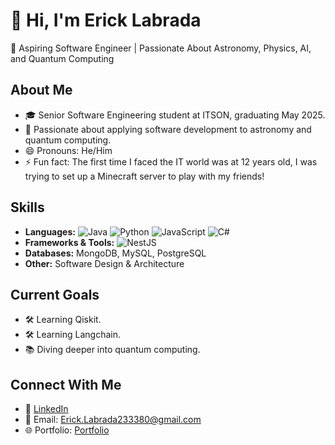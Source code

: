 # 👋 Hi, I'm Erick Labrada  
🚀 Aspiring Software Engineer | Passionate About Astronomy, Physics, AI, and Quantum Computing  

## About Me  
- 🎓 Senior Software Engineering student at ITSON, graduating May 2025.  
- 🌌 Passionate about applying software development to astronomy and quantum computing.  
- 😄 Pronouns: He/Him  
- ⚡ Fun fact: The first time I faced the IT world was at 12 years old, I was trying to set up a Minecraft server to play with my friends!  

## Skills  
- **Languages:** ![Java](https://img.shields.io/badge/Java-ED8B00?style=flat&logo=java&logoColor=white) ![Python](https://img.shields.io/badge/Python-3776AB?style=flat&logo=python&logoColor=white) ![JavaScript](https://img.shields.io/badge/JavaScript-F7DF1E?style=flat&logo=javascript&logoColor=black) ![C#](https://img.shields.io/badge/C%23-239120?style=flat&logo=csharp&logoColor=white)  
- **Frameworks & Tools:** ![NestJS](https://img.shields.io/badge/NestJS-E0234E?style=flat&logo=nestjs&logoColor=white)
- **Databases:** MongoDB, MySQL, PostgreSQL  
- **Other:** Software Design & Architecture  

## Current Goals  
- 🛠️ Learning Qiskit.  
- 🛠️ Learning Langchain.  
- 📚 Diving deeper into quantum computing.  

## Connect With Me  
- 💼 [LinkedIn](https://www.linkedin.com/in/ErickLabrada)  
- 📧 Email: Erick.Labrada233380@gmail.com  
- 🌐 Portfolio: [Portfolio](https://ericklabrada.github.io/)  

